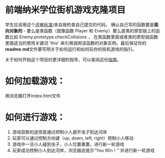 
前端纳米学位街机游戏克隆项目
===============================

学生应该用这个[评审标准](https://review.udacity.com/#!/rubrics/499/view))来自我检查自己提交的代码。 确认自己写的函数要是**面向对象的** -  要么是类函数（就像函数 Player 和 Enemy）要么是类的原型链上的函数比如 Enemy.prototype.checkCollisions ， 在类函数里面或者类的原型链函数里面适当的使用关键词 'this' 来引用调用该函数的对象实例。最后保证你的**readme.md**文件要写明关于如何运行和如何玩你的街机游戏的指引。

关于如何开始这个项目的更详细的指导，可以查阅这份[指南](https://gdgdocs.org/document/d/1v01aScPjSWCCWQLIpFqvg3-vXLH2e8_SZQKC8jNO0Dc/pub?embedded=true)。

如何加载游戏：
===============================
用浏览器打开index.html文件

如何进行游戏：
===============================
1. 游戏获胜的途径是通过控制小人避开虫子到达河岸
2. 玩家可以通过控制方向键（up, down, left, right）控制小人移动
3. 游戏中一旦小人碰到虫子，小人位置重置，进行新一轮游戏
4. 玩家成功控制小人到达河岸，浏览器会提示“You Win！” 并进行新一轮游戏